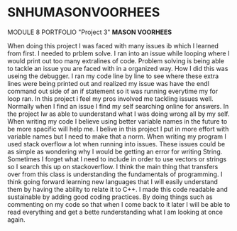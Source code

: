 # SNHUMASONVOORHEES
MODULE 8 PORTFOLIO
"Project 3"
**MASON VOORHEES**

  When doing this project I was faced with many issues ib which I learned from first. I needed to prblem solve. I ran into an issue while looping where I would print out too many extralines of code. Problem solving is being able to tackle an issue you are faced with in a organized way. How I did this was useing the debugger. I ran my code line by line to see where these extra lines were being printed out and realized my issue was have the endl command out side of an if statement so it was running everytime my for loop ran. In this project i feel my pros involved me tackling issues well. Normally when I find an issue I find my self searching online for answers. In the project Iw as able to uunderstand what I was doing wrong all by my self. When writing my code I believe using better variable names in the future to be more spacific will help me. I belive in this project I put in more effort with variable names but I need to make that a norm. When writing my program I used stack overflow a lot when running into issues. These issues could be as simple as wondering why I would be getting an error for writing String. Sometimes I forget what I need to include in order to use vectors or strings so I search this up on stackoverflow. I think the main thing that transfers over from this class is understanding the fundamentals of programming. I think going forward learning new languages that I will easily understand them by having the ability to relate it to C++. I made this code readable and sustainable by adding good coding practices. By doing things such as commenting on my code so that when I come back to it later I will be able to read everything and get a bette runderstanding what I am looking at once again.
  
